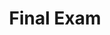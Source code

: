 ---
title: Final Exam
weekNumber: 17
days:
  - date: 2020-05-13
    events:
      "**Exam**{: .label .label-exam } Final (11:30AM - 2:30PM)":
---